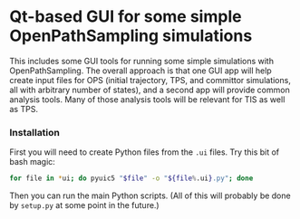# Qt-based GUI for some simple OpenPathSampling simulations

This includes some GUI tools for running some simple simulations with
OpenPathSampling. The overall approach is that one GUI app will help create
input files for OPS (initial trajectory, TPS, and committor simulations, all
with arbitrary number of states), and a second app will provide common
analysis tools. Many of those analysis tools will be relevant for TIS as
well as TPS.

### Installation

First you will need to create Python files from the `.ui` files. Try this bit
of bash magic: 

```bash
for file in *ui; do pyuic5 "$file" -o "${file%.ui}.py"; done
```

Then you can run the main Python scripts. (All of this will probably be done by
`setup.py` at some point in the future.)

